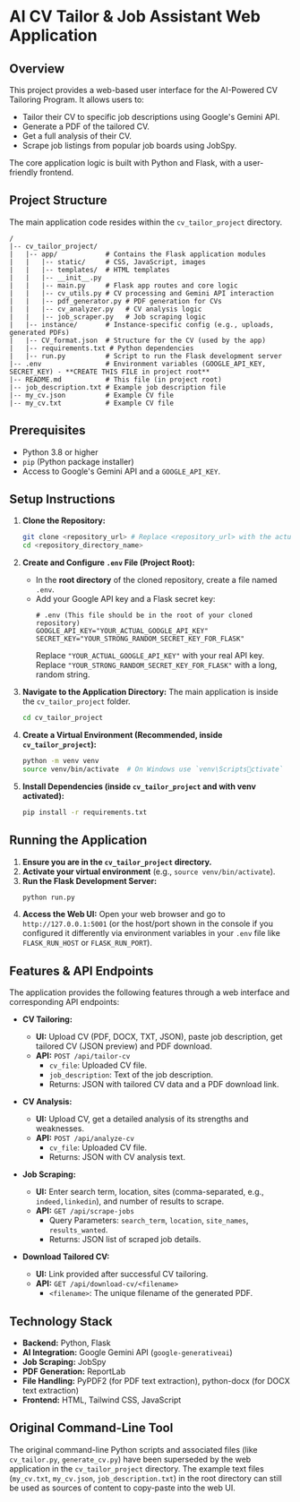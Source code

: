 # AI CV Tailor & Job Assistant Web Application

## Overview
This project provides a web-based user interface for the AI-Powered CV Tailoring Program. It allows users to:
*   Tailor their CV to specific job descriptions using Google's Gemini API.
*   Generate a PDF of the tailored CV.
*   Get a full analysis of their CV.
*   Scrape job listings from popular job boards using JobSpy.

The core application logic is built with Python and Flask, with a user-friendly frontend.

## Project Structure
The main application code resides within the `cv_tailor_project` directory.
```
/
|-- cv_tailor_project/
|   |-- app/            # Contains the Flask application modules
|   |   |-- static/     # CSS, JavaScript, images
|   |   |-- templates/  # HTML templates
|   |   |-- __init__.py
|   |   |-- main.py     # Flask app routes and core logic
|   |   |-- cv_utils.py # CV processing and Gemini API interaction
|   |   |-- pdf_generator.py # PDF generation for CVs
|   |   |-- cv_analyzer.py   # CV analysis logic
|   |   |-- job_scraper.py   # Job scraping logic
|   |-- instance/       # Instance-specific config (e.g., uploads, generated PDFs)
|   |-- CV_format.json  # Structure for the CV (used by the app)
|   |-- requirements.txt # Python dependencies
|   |-- run.py          # Script to run the Flask development server
|-- .env                # Environment variables (GOOGLE_API_KEY, SECRET_KEY) - **CREATE THIS FILE in project root**
|-- README.md           # This file (in project root)
|-- job_description.txt # Example job description file
|-- my_cv.json          # Example CV file
|-- my_cv.txt           # Example CV file
```

## Prerequisites
*   Python 3.8 or higher
*   `pip` (Python package installer)
*   Access to Google's Gemini API and a `GOOGLE_API_KEY`.

## Setup Instructions

1.  **Clone the Repository:**
    ```bash
    git clone <repository_url> # Replace <repository_url> with the actual URL
    cd <repository_directory_name>
    ```

2.  **Create and Configure `.env` File (Project Root):**
    *   In the **root directory** of the cloned repository, create a file named `.env`.
    *   Add your Google API key and a Flask secret key:
        ```env
        # .env (This file should be in the root of your cloned repository)
        GOOGLE_API_KEY="YOUR_ACTUAL_GOOGLE_API_KEY"
        SECRET_KEY="YOUR_STRONG_RANDOM_SECRET_KEY_FOR_FLASK"
        ```
        Replace `"YOUR_ACTUAL_GOOGLE_API_KEY"` with your real API key.
        Replace `"YOUR_STRONG_RANDOM_SECRET_KEY_FOR_FLASK"` with a long, random string.

3.  **Navigate to the Application Directory:**
    The main application is inside the `cv_tailor_project` folder.
    ```bash
    cd cv_tailor_project
    ```

4.  **Create a Virtual Environment (Recommended, inside `cv_tailor_project`):**
    ```bash
    python -m venv venv
    source venv/bin/activate  # On Windows use `venv\Scriptsctivate`
    ```

5.  **Install Dependencies (inside `cv_tailor_project` and with venv activated):**
    ```bash
    pip install -r requirements.txt
    ```

## Running the Application

1.  **Ensure you are in the `cv_tailor_project` directory.**
2.  **Activate your virtual environment** (e.g., `source venv/bin/activate`).
3.  **Run the Flask Development Server:**
    ```bash
    python run.py
    ```
4.  **Access the Web UI:**
    Open your web browser and go to `http://127.0.0.1:5001` (or the host/port shown in the console if you configured it differently via environment variables in your `.env` file like `FLASK_RUN_HOST` or `FLASK_RUN_PORT`).

## Features & API Endpoints

The application provides the following features through a web interface and corresponding API endpoints:

*   **CV Tailoring:**
    *   **UI:** Upload CV (PDF, DOCX, TXT, JSON), paste job description, get tailored CV (JSON preview) and PDF download.
    *   **API:** `POST /api/tailor-cv`
        *   `cv_file`: Uploaded CV file.
        *   `job_description`: Text of the job description.
        *   Returns: JSON with tailored CV data and a PDF download link.

*   **CV Analysis:**
    *   **UI:** Upload CV, get a detailed analysis of its strengths and weaknesses.
    *   **API:** `POST /api/analyze-cv`
        *   `cv_file`: Uploaded CV file.
        *   Returns: JSON with CV analysis text.

*   **Job Scraping:**
    *   **UI:** Enter search term, location, sites (comma-separated, e.g., `indeed,linkedin`), and number of results to scrape.
    *   **API:** `GET /api/scrape-jobs`
        *   Query Parameters: `search_term`, `location`, `site_names`, `results_wanted`.
        *   Returns: JSON list of scraped job details.

*   **Download Tailored CV:**
    *   **UI:** Link provided after successful CV tailoring.
    *   **API:** `GET /api/download-cv/<filename>`
        *   `<filename>`: The unique filename of the generated PDF.

## Technology Stack
*   **Backend:** Python, Flask
*   **AI Integration:** Google Gemini API (`google-generativeai`)
*   **Job Scraping:** JobSpy
*   **PDF Generation:** ReportLab
*   **File Handling:** PyPDF2 (for PDF text extraction), python-docx (for DOCX text extraction)
*   **Frontend:** HTML, Tailwind CSS, JavaScript

## Original Command-Line Tool
The original command-line Python scripts and associated files (like `cv_tailor.py`, `generate_cv.py`) have been superseded by the web application in the `cv_tailor_project` directory. The example text files (`my_cv.txt`, `my_cv.json`, `job_description.txt`) in the root directory can still be used as sources of content to copy-paste into the web UI.
```
